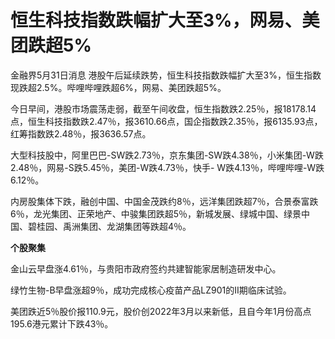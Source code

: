 # 恒生科技指数跌幅扩大至3%，网易、美团跌超5%

金融界5月31日消息 港股午后延续跌势，恒生科技指数跌幅扩大至3%，恒生指数现跌超2.5%。哔哩哔哩跌超6%，网易、美团跌超5%。

今日早间，港股市场震荡走弱，截至午间收盘，恒生指数跌2.25％，报18178.14点，恒生科技指数跌2.47％，报3610.66点，国企指数跌2.35％，报6135.93点，红筹指数跌2.48％，报3636.57点。

大型科技股中，阿里巴巴-SW跌2.73％，京东集团-SW跌4.38％，小米集团-W跌2.48％，网易-S跌5.45％，美团-W跌4.73％，快手-
W跌4.13％，哔哩哔哩-W跌6.12％。

内房股集体下跌，融创中国、中国金茂跌约8％，远洋集团跌超7％，合景泰富跌6％，龙光集团、正荣地产、中骏集团跌超5％，新城发展、绿城中国、绿景中国、碧桂园、禹洲集团、龙湖集团等跌超4％。

**个股聚集**

金山云早盘涨4.61％，与贵阳市政府签约共建智能家居制造研发中心。

绿竹生物-B早盘涨超9％，成功完成核心疫苗产品LZ901的II期临床试验。

美团跌近5％股价报110.9元，股价创2022年3月以来新低，且自今年1月份高点195.6港元累计下跌43％。

